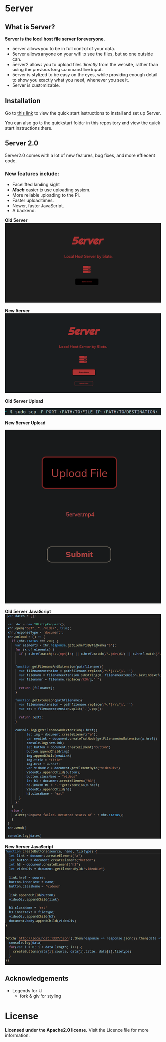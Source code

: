 # 5erver

## What is 5erver?

**5erver is the local host file server for everyone.**

- 5erver allows you to be in full control of your data.
- 5erver allows anyone on your wifi to see the files, but no one outside can.
- 5erver2 allows you to upload files *directly* from the website, rather than using the previous long command line input.
- 5erver is stylized to be easy on the eyes, while providing enough detail to show you exactly what you need, whenever you see it. 
- 5erver is customizable.

## Installation

Go to [this link](https://drive.google.com/file/d/1wv_pCZj_63F5YdekDLOGboFvkIPzhw7Z/view?usp=sharing) to view the quick start instructions to install and set up 5erver.

You can also go to the quickstart folder in this repository and view the quick start instructions there.

## 5erver 2.0

5erver2.0 comes with a lot of new features, bug fixes, and more effiecent code.

### New features include:
- Facelifted landing sight
- ***Much*** easier to use uploading system.
- More reliable uploading to the Pi.
- Faster upload times.
- Newer, faster JavaScript.
- A backend.

**Old 5erver**
![Old 5erver](./imgs/old5erver.png)

**New 5erver**
![New 5erver](./imgs/new5erver.png)

**Old 5erver Upload**

![Old 5erver upload](./imgs/old5erverupload.png)

**New 5erver Upload**

![New 5erver Upload](./imgs/new5erverupload.png)

**Old 5erver JavaScript**
![Old 5erver JavaScript](./imgs/old5erverjs.png)

**New 5erver JavaScript**
![New 5erver JavaScript](./imgs/new5erverjs.png)
## Acknowledgements

- Legends for UI
    - fork & giv for styling

# License

**Licensed under the Apache2.0 license.**
Visit the Licence file for more information.